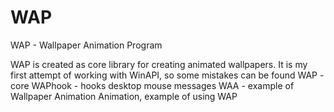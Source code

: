 # WAP
WAP - Wallpaper Animation Program

WAP is created as core library for creating animated wallpapers. It is my first attempt of working with WinAPI, so some mistakes can be found
WAP - core
WAPhook - hooks desktop mouse messages
WAA - example of Wallpaper Animation Animation, example of using WAP
